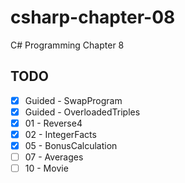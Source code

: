 # csharp-chapter-08
C# Programming Chapter 8

## TODO
- [X] Guided - SwapProgram
- [X] Guided - OverloadedTriples
- [X] 01 - Reverse4
- [X] 02 - IntegerFacts
- [X] 05 - BonusCalculation
- [ ] 07 - Averages
- [ ] 10 - Movie